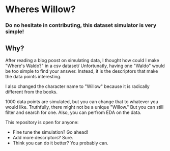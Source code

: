 # Wheres Willow?

### Do no hesitate in contributing, this dataset simulator is very simple! 

## Why?

After reading a blog poost on simulating data, I thought how could I make "Where's Waldo?" in a csv dataset/ Unfortunatly, having one "Waldo" would be too simple to find your answer. Instead, it is the descriptors that make the data points interesting.

I also changed the character name to "Willow" because it is radically different from the books.  

1000 data points are simulated, but you can change that to whatever you would like.
Truthfully, there might not be a unique "Willow." But you can still filter and search for one. Also, you can perfrom EDA on the data.

This repository is open for anyone:
- Fine tune the simulation? Go ahead!
- Add more descriptors? Sure.
- Think you can do it better? You probably can.  
